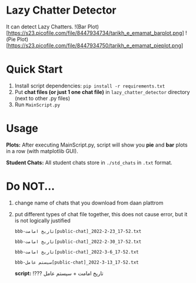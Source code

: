# Lazy Chatter Detector

It can detect Lazy Chatters.
!(Bar Plot)[https://s23.picofile.com/file/8447934734/tarikh_e_emamat_barplot.png]
!(Pie Plot)[https://s23.picofile.com/file/8447934750/tarikh_e_emamat_pieplot.png]

# Quick Start

1. Install script dependencies: `pip install -r requirements.txt`
2. Put **chat files (or just 1 one chat file)** in `lazy_chatter_detector` directory (next to other .py files)
3. Run `MainScript.py`

# Usage

**Plots:** After executing MainScript.py, script will show you **pie** and **bar** plots in a row (with matplotlib GUI).

**Student Chats:** All student chats store in `./std_chats` in `.txt` format.

# Do NOT...

1. change name of chats that you download from daan plattrom
2. put different types of chat file together, this does not cause error, but it is not logically justified

   `bbb-تاریخ امامت[public-chat]_2022-2-23_17-52.txt`

   `bbb-تاریخ امامت[public-chat]_2022-2-30_17-52.txt`

   `bbb-تاریخ امامت[public-chat]_2022-3-6_17-52.txt`

   `bbb-سیستم عامل[public-chat]_2022-3-13_17-52.txt`

   **script:** !??? تاریخ امامت + سیستم عامل
